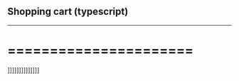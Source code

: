 ## Shopping cart (typescript)
------------------------------
======================
======================
]]]]]]]]]]]]]]
